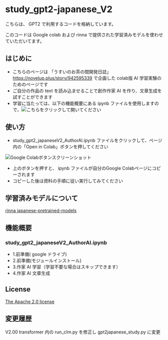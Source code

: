 # study_gpt2-japanese_V2
こちらは、 GPT2 で利用するコードを格納しています。

このコードは Google colab および rinna で提供された学習済みモデルを使わせていただいてます。


## はじめに

 - こちらのページは 「うすいのお茶の間開発日誌」https://novelup.plus/story/942595339 で企画した colab版 AI 学習実験のためのページです
 - ご自分の作品の text を読み込ませることで創作作家 AI を作り、文章生成を試すことができます
 - 学習に当たっては、以下の機能概要にある ipynb ファイルを使用しますので、![こちら](https://github.com/xbarusui/study_gpt2-japanese_V2/blob/main/study_gpt2_japaneseV2_AuthorAI.ipynb)をクリックして開いてください


## 使い方

- study_gpt2_japaneseV2_AuthorAI.ipynb ファイルをクリックして、ページ内の「Open in Colab」ボタンを押してください

![Google Colabボタンスクリーンショット](https://user-images.githubusercontent.com/12935099/132114635-d0625e1f-9763-4a80-8934-b1b40695cad4.png)

 - 上のボタンを押すと、 ipynb ファイルが自分のGoogle Colabページにコピーされます
 - コピーした後は資料の手順に従い実行してみてください


## 学習済みモデルについて

[rinna japanese-pretrained-models](https://github.com/rinnakk/japanese-pretrained-models)



## 機能概要

### study_gpt2_japaneseV2_AuthorAI.ipynb

 - 1.前準備( google ドライブ)
 - 2.前準備(モジュールインストール)
 - 3.作家 AI 学習（学習不要な場合はスキップできます）
 - 4.作家 AI 文章生成


## License

[The Apache 2.0 license](https://www.apache.org/licenses/LICENSE-2.0)

## 変更履歴

V2.00 transformer 内の run_clm.py を修正し gpt2japanese_study.py に変更
